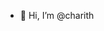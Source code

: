 - 👋 Hi, I’m @charith

<!---
charithshiftfinancial/charithshiftfinancial is a ✨ special ✨ repository because its `README.md` (this file) appears on your GitHub profile.
You can click the Preview link to take a look at your changes.
--->
